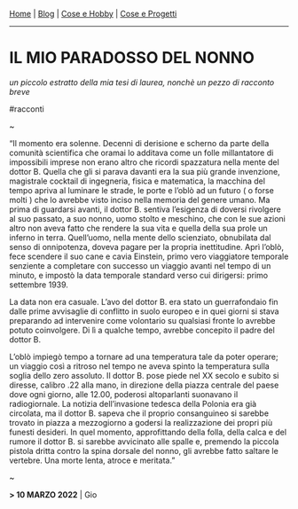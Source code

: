 [Home](../../README.md) | [Blog](indexBlog.md) | [Cose e Hobby](../COSEHOBBY/indexCoseHobby.md) | [Cose e Progetti](../COSEPROGETTI/indexCoseProgetti.md)

---

# IL MIO PARADOSSO DEL NONNO
*un piccolo estratto della mia tesi di laurea, nonchè un pezzo di racconto breve*

#racconti

~

“Il momento era solenne. Decenni di derisione e scherno da parte della comunità scientifica che oramai lo additava come un folle millantatore di impossibili imprese non erano altro che ricordi spazzatura nella mente del dottor B. Quella che gli si parava davanti era la sua più grande invenzione, magistrale cocktail di ingegneria, fisica e matematica, la macchina del tempo apriva al luminare le strade, le porte e l’oblò ad un futuro ( o forse molti ) che lo avrebbe visto inciso nella memoria del genere umano. Ma prima di guardarsi avanti, il dottor B. sentiva l’esigenza di doversi rivolgere al suo passato, a suo nonno, uomo stolto e meschino, che con le sue azioni altro non aveva fatto che rendere la sua vita e quella della sua prole un inferno in terra. Quell’uomo, nella mente dello scienziato, obnubilata dal senso di onnipotenza, doveva pagare per la propria inettitudine. Aprì l’oblò, fece scendere il suo cane e cavia Einstein, primo vero viaggiatore temporale senziente a completare con successo un viaggio avanti nel tempo di un minuto, e impostò la data temporale standard verso cui dirigersi: primo settembre 1939.

La data non era casuale. L’avo del dottor B. era stato un guerrafondaio fin dalle prime avvisaglie di conflitto in suolo europeo e in quei giorni si stava preparando ad intervenire come volontario su qualsiasi fronte lo avrebbe potuto coinvolgere. Di lì a qualche tempo, avrebbe concepito il padre del dottor B.

L’oblò impiegò tempo a tornare ad una temperatura tale da poter operare; un viaggio così a ritroso nel tempo ne aveva spinto la temperatura sulla soglia dello zero assoluto. Il dottor B. pose piede nel XX secolo e subito si diresse, calibro .22 alla mano, in direzione della piazza centrale del paese dove ogni giorno, alle 12.00, poderosi altoparlanti suonavano il radiogiornale. La notizia dell’invasione tedesca della Polonia era già circolata, ma il dottor B. sapeva che il proprio consanguineo si sarebbe trovato in piazza a mezzogiorno a godersi la realizzazione dei propri più funesti desideri. In quel momento, approfittando della folla, della calca e del rumore il dottor B. si sarebbe avvicinato alle spalle e, premendo la piccola pistola dritta contro la spina dorsale del nonno, gli avrebbe fatto saltare le vertebre. Una morte lenta, atroce e meritata.”

~

**> 10 MARZO 2022** |
Gio
